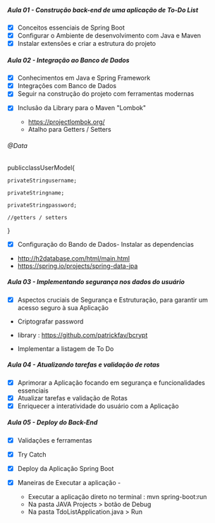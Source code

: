 ##### **Aula 01 - Construção back-end de uma aplicação de To-Do List**

- [X] Conceitos essenciais de Spring Boot
- [X] Configurar o Ambiente de desenvolvimento com Java e Maven
- [X] Instalar extensões e criar a estrutura do projeto

##### Aula 02 - Integração ao Banco de Dados

- [X] Conhecimentos em Java e Spring Framework
- [X] Integrações com Banco de Dados
- [X] Seguir na construção do projeto com ferramentas modernas

* [X] Inclusão da Library para o Maven "Lombok"

  - https://projectlombok.org/
  - Atalho para Getters / Setters

###### @Data

publicclassUserModel{

    privateStringusername;

    privateStringname;

    privateStringpassword;

    //getters / setters

}

* [X] Configuração do Bando de Dados- Instalar as dependencias

- http://h2database.com/html/main.html
- https://spring.io/projects/spring-data-jpa

##### **Aula 03 - Implementando segurança nos dados do usuário**

- [X] Aspectos cruciais de Segurança e Estruturação, para garantir um acesso seguro à sua Aplicação

- Criptografar password

- library : https://github.com/patrickfav/bcrypt

- Implementar a listagem de To Do

##### **Aula 04 - Atualizando tarefas e validação de rotas**

* [X] Aprimorar a Aplicação focando em segurança e funcionalidades essenciais
* [X] Atualizar tarefas e validação de Rotas
* [X] Enriquecer a interatividade do usuário com a Aplicação

##### **Aula 05 - Deploy do Back-End**

* [X] Validações e ferramentas
* [X] Try Catch
* [X] Deploy da Aplicação Spring Boot
* [X] Maneiras de Executar a aplicação -

  - Executar a aplicação direto no terminal  :  mvn spring-boot:run

  * Na pasta JAVA Projects > botão de Debug

  - Na pasta TdoListApplication.java > Run
